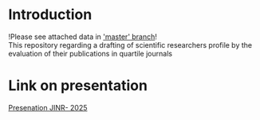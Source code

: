 # Introduction
!Please see attached data in ['master' branch](https://github.com/VMILAKER/Creation-comparison-author-s-scientific-profiles/tree/master/Data)! </br>
This repository regarding a drafting of scientific researchers profile by the evaluation of their publications in quartile journals
# Link on presentation
[Presenation JINR- 2025](https://disk.yandex.ru/i/rrI_7OZYy7PlCQ)
